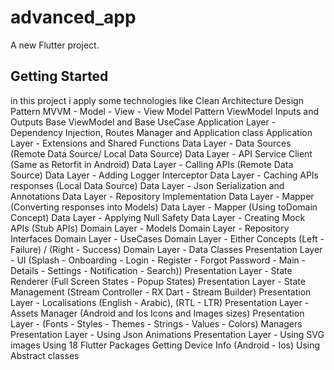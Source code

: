 # advanced_app

A new Flutter project.

## Getting Started

in this project i apply some technologies like Clean Architecture Design Pattern
MVVM - Model - View - View Model Pattern
ViewModel Inputs and Outputs
Base ViewModel and Base UseCase
Application Layer - Dependency Injection, Routes Manager and Application class
Application Layer - Extensions and Shared Functions
Data Layer - Data Sources (Remote Data Source/ Local Data Source)
Data Layer - API Service Client (Same as Retorfit in Android)
Data Layer - Calling APIs (Remote Data Source)
Data Layer - Adding Logger Interceptor
Data Layer - Caching APIs responses (Local Data Source)
Data Layer - Json Serialization and Annotations
Data Layer - Repository Implementation
Data Layer - Mapper (Converting responses into Models)
Data Layer - Mapper (Using toDomain Concept)
Data Layer - Applying Null Safety
Data Layer - Creating Mock APIs (Stub APIs)
Domain Layer - Models
Domain Layer - Repository Interfaces
Domain Layer - UseCases
Domain Layer - Either Concepts (Left - Failure) / (Right - Success)
Domain Layer - Data Classes
Presentation Layer - UI (Splash - Onboarding - Login - Register - Forgot Password - Main - Details - Settings - Notification - Search))
Presentation Layer - State Renderer (Full Screen States - Popup States)
Presentation Layer - State Management (Stream Controller - RX Dart - Stream Builder)
Presentation Layer - Localisations (English - Arabic), (RTL - LTR)
Presentation Layer - Assets Manager (Android and Ios Icons and Images sizes)
Presentation Layer - (Fonts - Styles - Themes - Strings - Values - Colors) Managers
Presentation Layer - Using Json Animations
Presentation Layer - Using SVG images
Using 18 Flutter Packages
Getting Device Info (Android - Ios)
Using Abstract classes